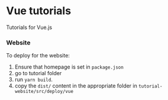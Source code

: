 # Vue tutorials

Tutorials for Vue.js


 ### Website
 
 To deploy for the website:

 1. Ensure that homepage is set in `package.json`
 2. go to tutorial folder
 3. run `yarn build`.
 4. copy the `dist/` content in the appropriate folder in `tutorial-website/src/deploy/vue`